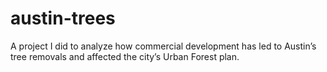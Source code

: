 # austin-trees
A project I did to analyze how commercial development has led to Austin’s tree removals and affected the city’s Urban Forest plan. 
